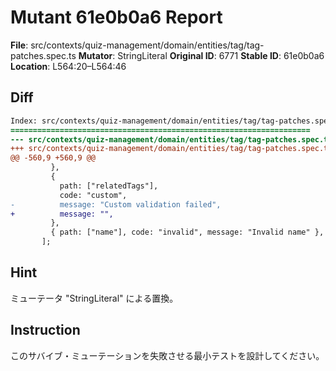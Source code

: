 # Mutant 61e0b0a6 Report

**File**: src/contexts/quiz-management/domain/entities/tag/tag-patches.spec.ts
**Mutator**: StringLiteral
**Original ID**: 6771
**Stable ID**: 61e0b0a6
**Location**: L564:20–L564:46

## Diff

```diff
Index: src/contexts/quiz-management/domain/entities/tag/tag-patches.spec.ts
===================================================================
--- src/contexts/quiz-management/domain/entities/tag/tag-patches.spec.ts	original
+++ src/contexts/quiz-management/domain/entities/tag/tag-patches.spec.ts	mutated #6771
@@ -560,9 +560,9 @@
         },
         {
           path: ["relatedTags"],
           code: "custom",
-          message: "Custom validation failed",
+          message: "",
         },
         { path: ["name"], code: "invalid", message: "Invalid name" }, // Should be ignored
       ];
```

## Hint

ミューテータ "StringLiteral" による置換。

## Instruction

このサバイブ・ミューテーションを失敗させる最小テストを設計してください。
